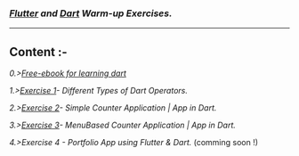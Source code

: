 ### [_Flutter_](https://www.flutter.dev/) _and_ [_Dart_](https://dart.dev) _Warm-up Exercises._

<hr>

## Content :-

_0.>_[_Free-ebook for learning dart_](https://github.com/its-AbhijeetKumar/Flutter_and_Dart-Assignment-Projects/files/7167597/Free-ebook.for.learning.dart.pdf)

_1.>[Exercise 1](https://github.com/its-AbhijeetKumar/Dart_programs/files/7149211/Dart.1st.Assignment.docx)- Different Types of Dart Operators._

_2.>[Exercise 2](https://github.com/its-AbhijeetKumar/Flutter-and-Dart-Warm-up./files/7189383/Simple.Counter.App.txt)- Simple Counter Application | App in Dart._

_3.>[Exercise 3](https://github.com/its-AbhijeetKumar/Flutter-and-Dart-Warm-up./files/7189384/MenuBased.Counter.App.txt)- MenuBased Counter Application | App in Dart._

_4.>Exercise 4 - Portfolio App using Flutter & Dart._ (comming soon !)

